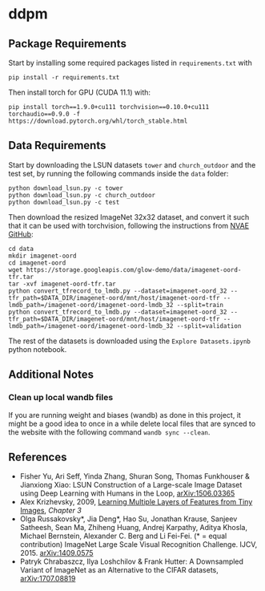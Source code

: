 # ddpm

## Package Requirements

Start by installing some required packages listed in `requirements.txt` with

```cli
pip install -r requirements.txt
```

Then install torch for GPU (CUDA 11.1) with:
```cli
pip install torch==1.9.0+cu111 torchvision==0.10.0+cu111 torchaudio==0.9.0 -f https://download.pytorch.org/whl/torch_stable.html
```

<!-- Then install torch for GPU (CUDA 11.0) with:

```cli
pip install torch==1.7.1+cu110 torchvision==0.8.2+cu110 torchaudio==0.7.2 -f https://download.pytorch.org/whl/torch_stable.html
``` -->

## Data Requirements

Start by downloading the LSUN datasets `tower` and `church_outdoor` and the test set, by running the following commands inside the `data` folder:

```cli
python download_lsun.py -c tower
python download_lsun.py -c church_outdoor
python download_lsun.py -c test
```

Then download the resized ImageNet 32x32 dataset, and convert it such that it can be used with torchvision, following the instructions from [NVAE GitHub](https://github.com/NVlabs/NVAE):

```cli
cd data
mkdir imagenet-oord
cd imagenet-oord
wget https://storage.googleapis.com/glow-demo/data/imagenet-oord-tfr.tar
tar -xvf imagenet-oord-tfr.tar
python convert_tfrecord_to_lmdb.py --dataset=imagenet-oord_32 --tfr_path=$DATA_DIR/imagenet-oord/mnt/host/imagenet-oord-tfr --lmdb_path=/imagenet-oord/imagenet-oord-lmdb_32 --split=train
python convert_tfrecord_to_lmdb.py --dataset=imagenet-oord_32 --tfr_path=$DATA_DIR/imagenet-oord/mnt/host/imagenet-oord-tfr --lmdb_path=/imagenet-oord/imagenet-oord-lmdb_32 --split=validation
```

The rest of the datasets is downloaded using the `Explore Datasets.ipynb` python notebook.

<!-- If you want to perform mixed precision training, a couple of things are required. Firstly, your system is required to have `nvcc` (the NVIDIA CUDA compiler), which can be installed from the [NVIDIA developer website](https://developer.nvidia.com/cuda-downloads) and following on-screen instructions. Note that the torch installation above uses [CUDA 11.0](https://developer.nvidia.com/cuda-11.0-download-archive), which then should be downloaded instead. Secondly, you should download NVIDIAs `apex` package, which is done by:

```cli
git clone https://github.com/NVIDIA/apex
cd apex
pip install -v --disable-pip-version-check --no-cache-dir --global-option="--cpp_ext" --global-option="--cuda_ext" ./
``` -->

## Additional Notes

### Clean up local wandb files
If you are running weight and biases (wandb) as done in this project, it might be a good idea to once in a while delete local files that are synced to the website with the following command `wandb sync --clean`.

## References

- Fisher Yu, Ari Seff, Yinda Zhang, Shuran Song, Thomas Funkhouser & Jianxiong Xiao: LSUN Construction of a Large-scale Image Dataset using Deep Learning with Humans in the Loop, [arXiv:1506.03365](https://arxiv.org/abs/1506.03365)
- Alex Krizhevsky, 2009, [Learning Multiple Layers of Features from Tiny Images](https://www.cs.toronto.edu/~kriz/learning-features-2009-TR.pdf), *Chapter 3*
- Olga Russakovsky*, Jia Deng*, Hao Su, Jonathan Krause, Sanjeev Satheesh, Sean Ma, Zhiheng Huang, Andrej Karpathy, Aditya Khosla, Michael Bernstein, Alexander C. Berg and Li Fei-Fei. (* = equal contribution) ImageNet Large Scale Visual Recognition Challenge. IJCV, 2015. [arXiv:1409.0575](https://arxiv.org/abs/1409.0575)
- Patryk Chrabaszcz, Ilya Loshchilov & Frank Hutter: A Downsampled Variant of ImageNet as an Alternative to the CIFAR datasets, [arXiv:1707.08819](https://arxiv.org/abs/1707.08819)
